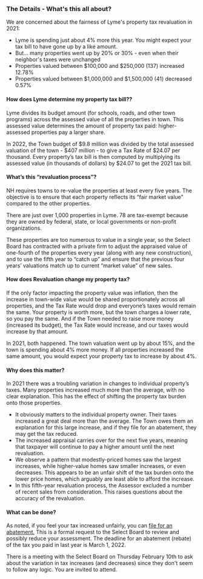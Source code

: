 <br>

### The Details - What's this all about?

We are concerned about the fairness of Lyme's property tax revaluation in 2021:

-   Lyme is spending just about 4% more this year. You might expect your tax bill to have gone up by a like amount.
-   But... many properties went up by 20% or 30% - even when their neighbor's taxes were unchanged
-   Properties valued between $100,000 and $250,000 (137) increased 12.78%
-   Properties valued between $1,000,000 and $1,500,000 (41) decreased 0.57%

#### How does Lyme determine my property tax bill??

Lyme divides its budget amount (for schools, roads, and other town programs) across the assessed value of all the properties in town. This assessed value determines the amount of property tax paid: higher-assessed properties pay a larger share.

In 2022, the Town budget of $9.8 million was divided by the total assessed valuation of the town - $407 million - to give a Tax Rate of $24.07 per thousand. Every property’s tax bill is then computed by multiplying its assessed value (in thousands of dollars) by $24.07 to get the 2021 tax bill.

#### What’s this “revaluation process”?

NH requires towns to re-value the properties at least every five years. The objective is to ensure that each property reflects its “fair market value” compared to the other properties.

There are just over 1,000 properties in Lyme. 78 are tax-exempt because they are owned by federal, state, or local governments or non-profit organizations.

These properties are too numerous to value in a single year, so the Select Board has contracted with a private firm to adjust the appraised value of one-fourth of the properties every year (along with any new construction), and to use the fifth year to “catch up” and ensure that the previous four years’ valuations match up to current “market value” of new sales.

#### How does Revaluation change my property tax?

If the only factor impacting the property value was inflation, then the increase in town-wide value would be shared proportionately across all properties, and the Tax Rate would drop and everyone’s taxes would remain the same. Your property is worth more, but the town charges a lower rate, so you pay the same. And if the Town needed to raise more money (increased its budget), the Tax Rate would increase, and our taxes would increase by that amount.

In 2021, both happened. The town valuation went up by about 15%, and the town is spending about 4% more money. If all properties increased the same amount, you would expect your property tax to increase by about 4%.

#### Why does this matter?

In 2021 there was a troubling variation in changes to individual property’s taxes. Many properties increased much more than the average, with no clear explanation. This has the effect of shifting the property tax burden onto those properties.

-   It obviously matters to the individual property owner. Their taxes increased a great deal more than the average. The Town owes them an explanation for this large increase, and if they file for an abatement, they may get the tax reduced.
-   The increased appraisal carries over for the next five years, meaning that taxpayer will continue to pay a higher amount until the next revaluation.
-   We observe a pattern that modestly-priced homes saw the largest increases, while higher-value homes saw smaller increases, or even decreases. This appears to be an unfair shift of the tax burden onto the lower price homes, which arguably are least able to afford the increase.
-   In this fifth-year revaluation process, the Assessor excluded a number of recent sales from consideration. This raises questions about the accuracy of the revaluation.

#### What can be done?

As noted, if you feel your tax increased unfairly, you can [file for an abatement.](https://www.lymenh.gov/sites/g/files/vyhlif4636/f/uploads/revisedabatementform.pdf) This is a formal request to the Select Board to review and possibly reduce your assessment. The deadline for an abatement (rebate) of the tax you paid in last year is March 1, 2022.

There is a meeting with the Select Board on Thursday February 10th to ask about the variation in tax increases (and decreases) since they don't seem to follow any logic. You are invited to attend.
